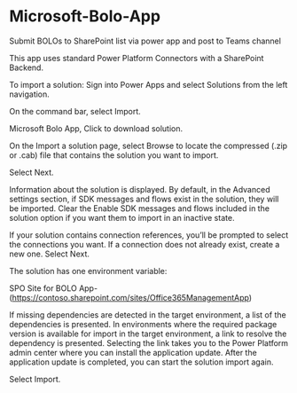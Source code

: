 # Microsoft-Bolo-App

Submit BOLOs to SharePoint list via power app and post to Teams channel

This app uses standard Power Platform Connectors with a SharePoint Backend.

To import a solution:
Sign into Power Apps and select Solutions from the left navigation.

On the command bar, select Import.

Microsoft Bolo App, Click to download solution.

On the Import a solution page, select Browse to locate the compressed (.zip or .cab) file that contains the solution you want to import.

Select Next.

Information about the solution is displayed. By default, in the Advanced settings section, if SDK messages and flows exist in the solution, they will be imported. Clear the Enable SDK messages and flows included in the solution option if you want them to import in an inactive state.

If your solution contains connection references, you’ll be prompted to select the connections you want. If a connection does not already exist, create a new one. Select Next.

The solution has one environment variable:

SPO Site for BOLO App- (https://contoso.sharepoint.com/sites/Office365ManagementApp)



If missing dependencies are detected in the target environment, a list of the dependencies is presented. In environments where the required package version is available for import in the target environment, a link to resolve the dependency is presented. Selecting the link takes you to the Power Platform admin center where you can install the application update. After the application update is completed, you can start the solution import again.

Select Import.
